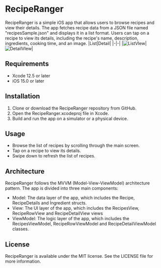 # RecipeRanger

RecipeRanger is a simple iOS app that allows users to browse recipes and view their details. The app fetches recipe data from a JSON file named "recipesSample.json" and displays it in a list format. Users can tap on a recipe to view its details, including the recipe's name, description, ingredients, cooking time, and an image.
|List|Detail|
|-|-|
|![ListVIew](https://user-images.githubusercontent.com/5268412/222051842-6d9f6dcb-f800-4afe-a192-70292cbfd0db.png)|![DetailVIew](https://user-images.githubusercontent.com/5268412/222051833-ec12b28c-cf83-42a6-808e-bdeba1d291ed.png)|



## Requirements

* Xcode 12.5 or later
* iOS 15.0 or later

## Installation

1. Clone or download the RecipeRanger repository from GitHub.
2. Open the RecipeRanger.xcodeproj file in Xcode.
3. Build and run the app on a simulator or a physical device.

## Usage

* Browse the list of recipes by scrolling through the main screen.
* Tap on a recipe to view its details.
* Swipe down to refresh the list of recipes.

## Architecture

RecipeRanger follows the MVVM (Model-View-ViewModel) architecture pattern. The app is divided into three main components:
* Model: The data layer of the app, which includes the Recipe, RecipeDetails and Ingredient structs.
* View: The UI layer of the app, which includes the RecipesView, RecipeRowView and RecipeDetailView views
* ViewModel: The logic layer of the app, which includes the RecipesViewModel, RecipeRowViewModel and RecipeDetailViewModel classes.

## License

RecipeRanger is available under the MIT license. See the LICENSE file for more information.
